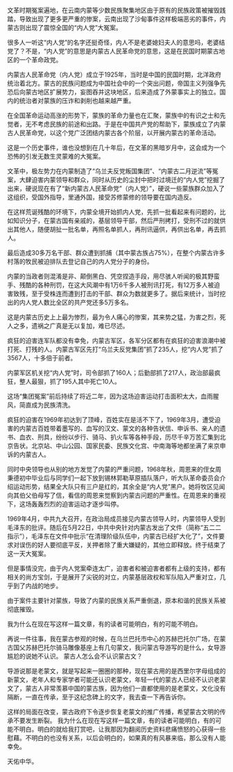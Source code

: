 文革时期冤案遍地，在云南内蒙等少数民族聚集地区由于原有的民族政策被摧毁践踏，导致出现了更多更严重的惨案，云南出现了沙甸事件这样极端恶劣的事件，内蒙古则出现了震惊全国的“内人党”大冤案。

很多人一听这“内人党”的名字还挺奇怪，内人不是老婆媳妇夫人的意思吗，老婆结党了？不是，“内人党”的意思是内蒙古人民革命党的意思，这是在民国时期蒙古地区的一个革命政党。

内蒙古人民革命党（内人党）成立于1925年，当时是中国的民国时期，北洋政府统治着北方。蒙古的民族问题成为中国社会中的一个突出问题，帝国主义列强争先恐后向蒙古地区扩展势力，妄图吞并这块地区，后来造成了外蒙事实上的独立。国内的统治者对蒙族的压诈和剥削也越来越严重。

在全国革命运动高涨的形势下，蒙族的革命力量也在汇聚，蒙族中的有识之士和先觉者，无不考虑民族的前途和出路。于是在中国共产党的帮助下，蒙族成立了内蒙古人民革命党，以这个党广泛团结内蒙古各个阶层，以开展内蒙古的革命活动。

这是一个历史事件，谁也没想到在几十年后，在文革的黑暗岁月中，这会成为一个恐怖的引发无数生灵蒙难的大冤案。

文革中，极左势力在内蒙制造了“乌兰夫反党叛国集团”、“内蒙古二月逆流”等冤案，大肆迫害内蒙领导和群众，同时从历史的尘封中把时过境迁的“内人党”挖掘了出来，硬说现在有了“新内蒙古人民革命党”（内人党）”，硬说一些蒙族群众加入了这组织，受国外指导，里通外国，接受苏修蒙修的领导要在国内造反。

在这样荒诞残酷的环境下，内蒙全境开始抓内人党，先抓一批看起来有问题的，比如知识分子，在蒙古国有亲戚的，基层领导干部，然后严刑拷打，受刑不过的就供出其他人，随便胡扯一批名单，再照名单抓人，再刑讯逼供，再供出名单，再去抓人。

最后造成30多万名干部、群众遭到抓捕（其中蒙古族占75%），在整个内蒙古许多村落的牧民被迫排队去登记自己的内人党分子的身份。

内蒙的当政者则混淆是非、颠倒黑白、凭空捏造手段，用尽骇人听闻的极其野蛮手、残酷的各种刑罚，在这大风潮中有1万6千多人被刑讯打死，有12万多人被迫害致残，至于受株连而遭到打击的干部、群众为数就更多了。据后来统计，当时挖出的内人党人数比全区的共产党还多5万多名。

这是内蒙古历史上上最为惨烈，最为令人痛心的惨案，其来势之猛，为害之烈，死人之多，遗祸之广真是无以复加，难已尽述。

疯狂的迫害连军队都没有幸免，内蒙古军区，各军分区都有在疯狂的迫害浪潮中被打死、打残的人。内蒙古军区先打“乌兰夫反党集团”抓了235人，挖“内人党”抓了3567人，十多倍于前者。

内蒙军区机关挖“内人党”时，司令部抓了160人；后勤部抓了217人，政治部最疯狂，整人最狠，抓了195人其中死亡10人。

这场“集团冤案”前后持续了将近二年，因为这场迫害运动打击面积太大，血雨腥风，简直成为民族清洗。

疯狂的迫害在1969年初达到了顶峰，百姓实在是活不下了，1969年3月，遭受迫害的内蒙古百姓带着墨写的、血写的汉文、蒙文的各种告状信、申诉书、亲人的遗书、血衣、刑具，纷纷以步行、骑马、扒火车等各种手段，历尽千辛万苦汇集到北京告状。北京站、中山公园、国家民委、民族文化宫、中南海等地都坐满了来京申诉的内蒙古人。

同时中央领导也从别的地方发觉了内蒙的严重问题，1968年秋，周恩来的侄女周秉德初中毕业后与同学们一起下放到锡林郭勒草原插队落户，听大队革命委员会介绍运动形势，结果全大队只有三户是红的，其余全是“内人党”黑户。她将牧区见闻向其伯父伯母写了信，看信的周恩来觉察到内蒙古问题的严重性。在周恩来的重视下，这场轰轰烈烈的迫害运动才逐步叫停。

1969年4月，中共九大召开，在政治局成员接见内蒙古领导人时，内蒙领导人受到毛泽东的批评。随后在5月22日，中共中央针对内蒙古发出了文件（简称“五二二指示”），毛泽东在文件中批示“在清理阶级队伍中，内蒙古已经扩大化了”，文件要求对误伤的好人要彻底平反，关押者除了重大嫌疑的，其他立即释放。终于结束了这一天大冤案。

但是事情没完，由于内人党案牵连太广，迫害者和被迫害者都有上级的支持，都有相关的尚方宝剑，于是展开了尖锐的对立，内蒙基层政权和军队陷入严重对立，几乎到了内战的地步。

由于案件主要针对蒙族，导致了内蒙的民族关系严重倒退，原本和谐的民族关系被彻底摧毁。

我为什么在现在写这样一篇文章，有的读者可能明白，有的可能不明白。

再说一件往事，我在蒙古参观的时候，在乌兰巴托市中心的苏赫巴托尔广场，在蒙古国父苏赫巴托尔骑马雕像基座上有几句蒙文，我问蒙古导游写的是什么，女导游尴尬的说她不认识。 蒙古人怎么会不认识蒙古文？

导游说那是老蒙文，就是写起来一圈圈的那种，现在蒙古用的是西里尔字母组成的新蒙文，老年人和专家学者可能还认识老蒙文，年轻一代的蒙古人已经不认识老蒙文了，蒙古人非常羡慕中国的蒙古族，因为他们一直都使用的是老蒙文，文化没有隔断，一直在传承，至于这纪念碑上的文字，我去查一下再告诉你。

这样的局面在改变，蒙古政府下令逐步恢复老蒙文的推广传播，希望蒙古文明的传承不要发生断裂。 我为什么在现在写这样一篇文章，有的读者可能明白，有的可能不明白。明白的就给我打赏吧，让我那因为翻阅历史资料悲痛愤怒的心获得一些慰藉。不明白的也没有关系，以后会明白的，如果真的有风暴来临，那么没有人能幸免。

天佑中华。 
